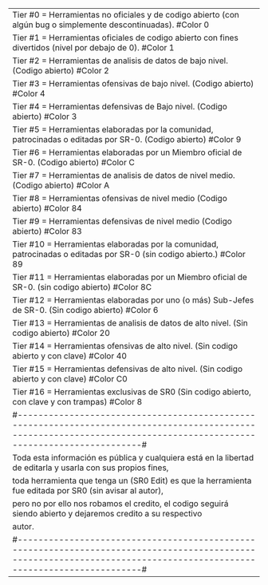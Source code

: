 
|                                                                                                                     |
|---------------------------------------------------------------------------------------------------------------------|
|Tier #0 = Herramientas no oficiales y de codigo abierto (con algún bug o simplemente descontinuadas). #Color 0       | 
|Tier #1 = Herramientas oficiales de codigo abierto con fines divertidos (nivel por debajo de 0). #Color 1            |
|Tier #2 = Herramientas de analisis de datos de bajo nivel. (Codigo abierto) #Color 2                                 |
|Tier #3 = Herramientas ofensivas de bajo nivel. (Codigo abierto) #Color 4                                            |
|Tier #4 = Herramientas defensivas de Bajo nivel. (Codigo abierto) #Color 3                                           | 
|Tier #5 = Herramientas elaboradas por la comunidad, patrocinadas o editadas por SR-0. (Codigo abierto) #Color 9      | 
|Tier #6 = Herramientas elaboradas por un Miembro oficial de SR-0. (Codigo abierto) #Color C                          |
|Tier #7 = Herramientas de analisis de datos de nivel medio. (Codigo abierto) #Color A                                |
|Tier #8 = Herramientas ofensivas de nivel medio (Codigo abierto) #Color 84                                           |
|Tier #9 = Herramientas defensivas de nivel medio (Codigo abierto) #Color 83                                          |
|Tier #10 = Herramientas elaboradas por la comunidad, patrocinadas o editadas por SR-0 (sin codigo abierto.) #Color 89|
|Tier #11 = Herramientas elaboradas por un Miembro oficial de SR-0. (sin codigo abierto) #Color 8C                    |
|Tier #12 = Herramientas elaboradas por uno (o más) Sub-Jefes de SR-0. (Sin codigo abierto) #Color 6                  |
|Tier #13 = Herramientas de analisis de datos de alto nivel. (Sin codigo abierto) #Color 20                           |
|Tier #14 = Herramientas ofensivas de alto nivel. (Sin codigo abierto y con clave) #Color 40                          |
|Tier #15 = Herramientas defensivas de alto nivel. (Sin codigo abierto y con clave) #Color C0                         |
|Tier #16 = Herramientas exclusivas de SR0 (Sin codigo abierto, con clave y con trampas) #Color 8                     |
| #---------------------------------------------------------------------------------------------------------------------------------------------------------------------# |
|Toda esta información es pública y cualquiera está en la libertad de editarla y usarla con sus propios fines,        |
|toda herramienta que tenga un (SR0 Edit) es que la herramienta fue editada por SR0 (sin avisar al autor),            |
|pero no por ello nos robamos el credito, el codigo seguirá siendo abierto y dejaremos credito a su respectivo        |
|autor.                                                                                                               |
| #---------------------------------------------------------------------------------------------------------------------------------------------------------------------# |
